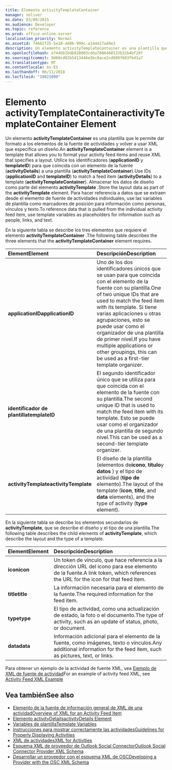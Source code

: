 ```yaml
---
title: Elemento activityTemplateContainer
manager: soliver
ms.date: 03/09/2015
ms.audience: Developer
ms.topic: reference
ms.prod: office-online-server
localization_priority: Normal
ms.assetid: 74662f25-5e18-4d0b-999c-a144427ad9e3
description: Un elemento activityTemplateContainer es una plantilla que le permite dar formato a los elementos de la fuente de actividades y volver a usar XML que especifica un diseño.
ms.openlocfilehash: e744bb1bdb828003cdda7086468533b32b4bf20f
ms.sourcegitcommit: 9d60cd82b5413446e5bc8ace2cd689f683fb41a7
ms.translationtype: MT
ms.contentlocale: es-ES
ms.lasthandoff: 06/11/2018
ms.locfileid: "19821090"
---
```

# <a name="activitytemplatecontainer-element"></a><span data-ttu-id="6e0c4-103">Elemento activityTemplateContainer</span><span class="sxs-lookup"><span data-stu-id="6e0c4-103">activityTemplateContainer Element</span></span>

<span data-ttu-id="6e0c4-104">Un elemento **activityTemplateContainer** es una plantilla que le permite dar formato a los elementos de la fuente de actividades y volver a usar XML que especifica un diseño.</span><span class="sxs-lookup"><span data-stu-id="6e0c4-104">An **activityTemplateContainer** element is a template that allows you to format your activity feed items and reuse XML that specifies a layout.</span></span> <span data-ttu-id="6e0c4-105">Utilice los identificadores (**applicationID** y **templateID**) para que coincida con un elemento de la fuente (**activityDetails**) a una plantilla (**activityTemplateContainer**).</span><span class="sxs-lookup"><span data-stu-id="6e0c4-105">Use IDs (**applicationID** and **templateID**) to match a feed item (**activityDetails**) to a template (**activityTemplateContainer**).</span></span> <span data-ttu-id="6e0c4-106">Almacenar los datos de diseño como parte del elemento **activityTemplate** .</span><span class="sxs-lookup"><span data-stu-id="6e0c4-106">Store the layout data as part of the **activityTemplate** element.</span></span> <span data-ttu-id="6e0c4-107">Para hacer referencia a datos que se extraen desde el elemento de fuente de actividades individuales, use las variables de plantilla como marcadores de posición para información como personas, vínculos y texto.</span><span class="sxs-lookup"><span data-stu-id="6e0c4-107">To reference data that is pulled from the individual activity feed item, use template variables as placeholders for information such as people, links, and text.</span></span> 
  
<span data-ttu-id="6e0c4-108">En la siguiente tabla se describe los tres elementos que requiere el elemento **activityTemplateContainer** .</span><span class="sxs-lookup"><span data-stu-id="6e0c4-108">The following table describes the three elements that the **activityTemplateContainer** element requires.</span></span> 
  
|<span data-ttu-id="6e0c4-109">**Element**</span><span class="sxs-lookup"><span data-stu-id="6e0c4-109">**Element**</span></span>|<span data-ttu-id="6e0c4-110">**Descripción**</span><span class="sxs-lookup"><span data-stu-id="6e0c4-110">**Description**</span></span>|
|:-----|:-----|
|<span data-ttu-id="6e0c4-111">**applicationID**</span><span class="sxs-lookup"><span data-stu-id="6e0c4-111">**applicationID**</span></span> <br/> |<span data-ttu-id="6e0c4-112">Uno de los dos identificadores únicos que se usan para que coincida con el elemento de la fuente con su plantilla.</span><span class="sxs-lookup"><span data-stu-id="6e0c4-112">One of two unique IDs that are used to match the feed item with its template.</span></span> <span data-ttu-id="6e0c4-113">Si tiene varias aplicaciones u otras agrupaciones, esto se puede usar como el organizador de una plantilla de primer nivel.</span><span class="sxs-lookup"><span data-stu-id="6e0c4-113">If you have multiple applications or other groupings, this can be used as a first-tier template organizer.</span></span>  <br/> |
|<span data-ttu-id="6e0c4-114">**identificador de plantilla**</span><span class="sxs-lookup"><span data-stu-id="6e0c4-114">**templateID**</span></span> <br/> |<span data-ttu-id="6e0c4-115">El segundo identificador único que se utiliza para que coincida con el elemento de la fuente con su plantilla.</span><span class="sxs-lookup"><span data-stu-id="6e0c4-115">The second unique ID that is used to match the feed item with its template.</span></span> <span data-ttu-id="6e0c4-116">Esto se puede usar como el organizador de una plantilla de segundo nivel.</span><span class="sxs-lookup"><span data-stu-id="6e0c4-116">This can be used as a second-tier template organizer.</span></span>  <br/> |
|<span data-ttu-id="6e0c4-117">**activityTemplate**</span><span class="sxs-lookup"><span data-stu-id="6e0c4-117">**activityTemplate**</span></span> <br/> |<span data-ttu-id="6e0c4-118">El diseño de la plantilla (elementos de**icono**, **título**y **datos** ) y el tipo de actividad (**tipo de** elemento).</span><span class="sxs-lookup"><span data-stu-id="6e0c4-118">The layout of the template (**icon**, **title**, and **data** elements), and the type of activity (**type** element).</span></span>  <br/> |
   
<span data-ttu-id="6e0c4-119">En la siguiente tabla se describe los elementos secundarios de **activityTemplate**, que se describe el diseño y el tipo de una plantilla.</span><span class="sxs-lookup"><span data-stu-id="6e0c4-119">The following table describes the child elements of **activityTemplate**, which describe the layout and the type of a template.</span></span>
  
|<span data-ttu-id="6e0c4-120">**Element**</span><span class="sxs-lookup"><span data-stu-id="6e0c4-120">**Element**</span></span>|<span data-ttu-id="6e0c4-121">**Descripción**</span><span class="sxs-lookup"><span data-stu-id="6e0c4-121">**Description**</span></span>|
|:-----|:-----|
|<span data-ttu-id="6e0c4-122">**icon**</span><span class="sxs-lookup"><span data-stu-id="6e0c4-122">**icon**</span></span> <br/> |<span data-ttu-id="6e0c4-123">Un token de vínculo, que hace referencia a la dirección URL del icono para ese elemento de la fuente.</span><span class="sxs-lookup"><span data-stu-id="6e0c4-123">A link token, which references the URL for the icon for that feed item.</span></span>  <br/> |
|<span data-ttu-id="6e0c4-124">**title**</span><span class="sxs-lookup"><span data-stu-id="6e0c4-124">**title**</span></span> <br/> |<span data-ttu-id="6e0c4-125">La información necesaria para el elemento de la fuente.</span><span class="sxs-lookup"><span data-stu-id="6e0c4-125">The required information for the feed item.</span></span>  <br/> |
|<span data-ttu-id="6e0c4-126">**type**</span><span class="sxs-lookup"><span data-stu-id="6e0c4-126">**type**</span></span> <br/> |<span data-ttu-id="6e0c4-127">El tipo de actividad, como una actualización de estado, la foto o el documento.</span><span class="sxs-lookup"><span data-stu-id="6e0c4-127">The type of activity, such as an update of status, photo, or document.</span></span>  <br/> |
|<span data-ttu-id="6e0c4-128">**data**</span><span class="sxs-lookup"><span data-stu-id="6e0c4-128">**data**</span></span> <br/> |<span data-ttu-id="6e0c4-129">Información adicional para el elemento de la fuente, como imágenes, texto o vínculos.</span><span class="sxs-lookup"><span data-stu-id="6e0c4-129">Any additional information for the feed item, such as pictures, text, or links.</span></span>  <br/> |
   
<span data-ttu-id="6e0c4-130">Para obtener un ejemplo de la actividad de fuente XML, vea [Ejemplo de XML de fuente de actividad](activity-feed-xml-example.md)</span><span class="sxs-lookup"><span data-stu-id="6e0c4-130">For an example of activity feed XML, see [Activity Feed XML Example](activity-feed-xml-example.md)</span></span>
  
## <a name="see-also"></a><span data-ttu-id="6e0c4-131">Vea también</span><span class="sxs-lookup"><span data-stu-id="6e0c4-131">See also</span></span>

- [<span data-ttu-id="6e0c4-132">Elemento de la fuente de información general de XML de una actividad</span><span class="sxs-lookup"><span data-stu-id="6e0c4-132">Overview of XML for an Activity Feed Item</span></span>](overview-of-xml-for-an-activity-feed-item.md)  
- [<span data-ttu-id="6e0c4-133">Elemento activityDetails</span><span class="sxs-lookup"><span data-stu-id="6e0c4-133">activityDetails Element</span></span>](activitydetails-element.md)  
- [<span data-ttu-id="6e0c4-134">Variables de plantilla</span><span class="sxs-lookup"><span data-stu-id="6e0c4-134">Template Variables</span></span>](template-variables.md)  
- [<span data-ttu-id="6e0c4-135">Instrucciones para mostrar correctamente las actividades</span><span class="sxs-lookup"><span data-stu-id="6e0c4-135">Guidelines for Properly Displaying Activities</span></span>](guidelines-for-properly-displaying-activities.md)  
- [<span data-ttu-id="6e0c4-136">XML de actividades</span><span class="sxs-lookup"><span data-stu-id="6e0c4-136">XML for Activities</span></span>](xml-for-activities.md)  
- [<span data-ttu-id="6e0c4-137">Esquema XML de proveedor de Outlook Social Connector</span><span class="sxs-lookup"><span data-stu-id="6e0c4-137">Outlook Social Connector Provider XML Schema</span></span>](outlook-social-connector-provider-xml-schema.md)
- [<span data-ttu-id="6e0c4-138">Desarrollar un proveedor con el esquema XML de OSC</span><span class="sxs-lookup"><span data-stu-id="6e0c4-138">Developing a Provider with the OSC XML Schema</span></span>](developing-a-provider-with-the-osc-xml-schema.md)

